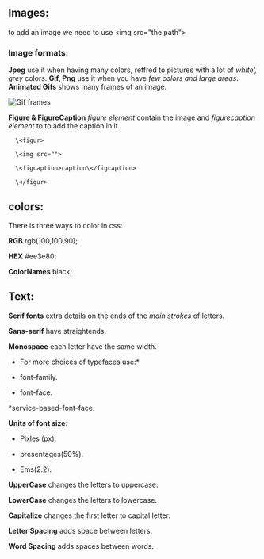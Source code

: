 ## Images:
to add an image we need to use \<img src="the path">
### Image formats:
**Jpeg** use it when having many colors, reffred to pictures with a lot of *white', grey* colors.
**Gif, Png** use it when you have *few colors and large areas*.
**Animated Gifs** shows many frames of an image.

![Gif frames](gif.png)

**Figure & FigureCaption** *figure element* contain the image and *figurecaption element* to to add the caption in it.

      \<figur> 

      \<img src="">
      
      \<figcaption>caption\</figcaption>

      \</figur>

## colors:
 There is three ways to color  in css:

 **RGB**  rgb(100,100,90);

 **HEX**  #ee3e80;

 **ColorNames** black;
 
 ## Text:
 **Serif fonts** extra details on
the ends of the *main strokes* of letters.

**Sans-serif** have straightends. 

**Monospace** each letter have the same width. 

* For more choices of typefaces use:*  
* font-family.

* font-face.

*service-based-font-face.

**Units of font size:**
* Pixles (px).

* presentages(50%). 

* Ems(2.2).


**UpperCase** changes the letters to uppercase.

**LowerCase** changes the letters to lowercase.

**Capitalize** changes the first letter to capital letter.

**Letter Spacing** adds space between letters.

**Word Spacing** adds spaces between words.



